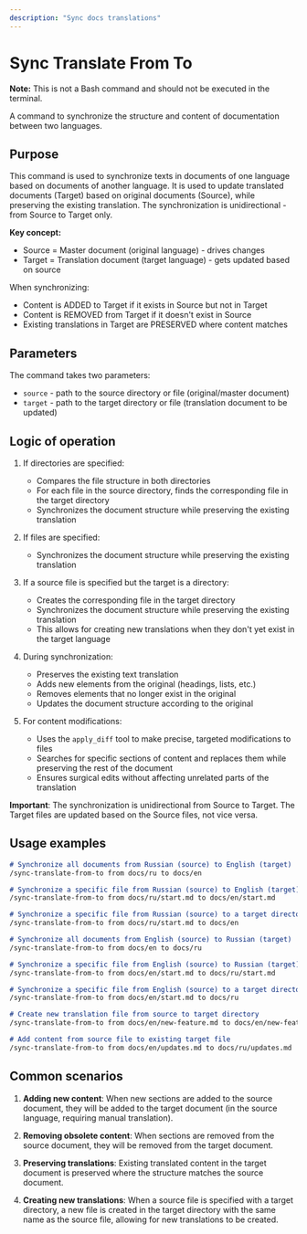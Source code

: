 ```yaml
---
description: "Sync docs translations"
---
```


# Sync Translate From To

**Note:** This is not a Bash command and should not be executed in the terminal.

A command to synchronize the structure and content of documentation between two languages.

## Purpose

This command is used to synchronize texts in documents of one language based on documents of another language.
It is used to update translated documents (Target) based on original documents (Source), while preserving the existing translation. The synchronization is unidirectional - from Source to Target only.

**Key concept:**
- Source = Master document (original language) - drives changes
- Target = Translation document (target language) - gets updated based on source

When synchronizing:
- Content is ADDED to Target if it exists in Source but not in Target
- Content is REMOVED from Target if it doesn't exist in Source
- Existing translations in Target are PRESERVED where content matches

## Parameters

The command takes two parameters:

- `source` - path to the source directory or file (original/master document)
- `target` - path to the target directory or file (translation document to be updated)

## Logic of operation

1. If directories are specified:
   - Compares the file structure in both directories
   - For each file in the source directory, finds the corresponding file in the target directory
   - Synchronizes the document structure while preserving the existing translation

2. If files are specified:
   - Synchronizes the document structure while preserving the existing translation

3. If a source file is specified but the target is a directory:
   - Creates the corresponding file in the target directory
   - Synchronizes the document structure while preserving the existing translation
   - This allows for creating new translations when they don't yet exist in the target language

4. During synchronization:
   - Preserves the existing text translation
   - Adds new elements from the original (headings, lists, etc.)
   - Removes elements that no longer exist in the original
   - Updates the document structure according to the original

5. For content modifications:
   - Uses the `apply_diff` tool to make precise, targeted modifications to files
   - Searches for specific sections of content and replaces them while preserving the rest of the document
   - Ensures surgical edits without affecting unrelated parts of the translation

**Important**: The synchronization is unidirectional from Source to Target. The Target files are updated based on the Source files, not vice versa.

## Usage examples

```md
# Synchronize all documents from Russian (source) to English (target)
/sync-translate-from-to from docs/ru to docs/en

# Synchronize a specific file from Russian (source) to English (target)
/sync-translate-from-to from docs/ru/start.md to docs/en/start.md

# Synchronize a specific file from Russian (source) to a target directory (file will be created)
/sync-translate-from-to from docs/ru/start.md to docs/en

# Synchronize all documents from English (source) to Russian (target)
/sync-translate-from-to from docs/en to docs/ru

# Synchronize a specific file from English (source) to Russian (target)
/sync-translate-from-to from docs/en/start.md to docs/ru/start.md

# Synchronize a specific file from English (source) to a target directory (file will be created)
/sync-translate-from-to from docs/en/start.md to docs/ru

# Create new translation file from source to target directory
/sync-translate-from-to from docs/en/new-feature.md to docs/en/new-feature.md

# Add content from source file to existing target file
/sync-translate-from-to from docs/en/updates.md to docs/ru/updates.md
```

## Common scenarios

1. **Adding new content**: When new sections are added to the source document, they will be added to the target document (in the source language, requiring manual translation).

2. **Removing obsolete content**: When sections are removed from the source document, they will be removed from the target document.

3. **Preserving translations**: Existing translated content in the target document is preserved where the structure matches the source document.

4. **Creating new translations**: When a source file is specified with a target directory, a new file is created in the target directory with the same name as the source file, allowing for new translations to be created.

